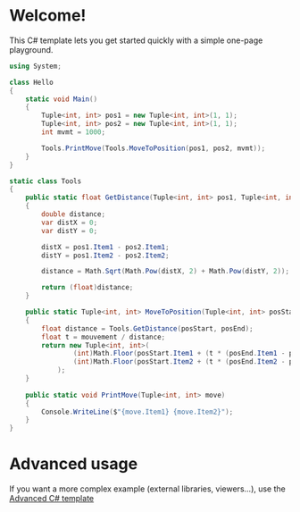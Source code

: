 # Welcome!

This C# template lets you get started quickly with a simple one-page playground.

```C# runnable
using System;

class Hello 
{
    static void Main() 
    {
        Tuple<int, int> pos1 = new Tuple<int, int>(1, 1);
        Tuple<int, int> pos2 = new Tuple<int, int>(1, 1);
        int mvmt = 1000;

        Tools.PrintMove(Tools.MoveToPosition(pos1, pos2, mvmt));
    }
}

static class Tools
{
    public static float GetDistance(Tuple<int, int> pos1, Tuple<int, int> pos2)
    {
        double distance;
        var distX = 0;
        var distY = 0;

        distX = pos1.Item1 - pos2.Item1;
        distY = pos1.Item2 - pos2.Item2;

        distance = Math.Sqrt(Math.Pow(distX, 2) + Math.Pow(distY, 2));

        return (float)distance;
    }

    public static Tuple<int, int> MoveToPosition(Tuple<int, int> posStart, Tuple<int, int> posEnd, int mouvement)
    {
        float distance = Tools.GetDistance(posStart, posEnd);
        float t = mouvement / distance;
        return new Tuple<int, int>(
                (int)Math.Floor(posStart.Item1 + (t * (posEnd.Item1 - posStart.Item1))),
                (int)Math.Floor(posStart.Item2 + (t * (posEnd.Item2 - posStart.Item2)))
            );
    }
    
    public static void PrintMove(Tuple<int, int> move)
    {
        Console.WriteLine($"{move.Item1} {move.Item2}");
    }
}
```

# Advanced usage

If you want a more complex example (external libraries, viewers...), use the [Advanced C# template](https://tech.io/select-repo/386)
